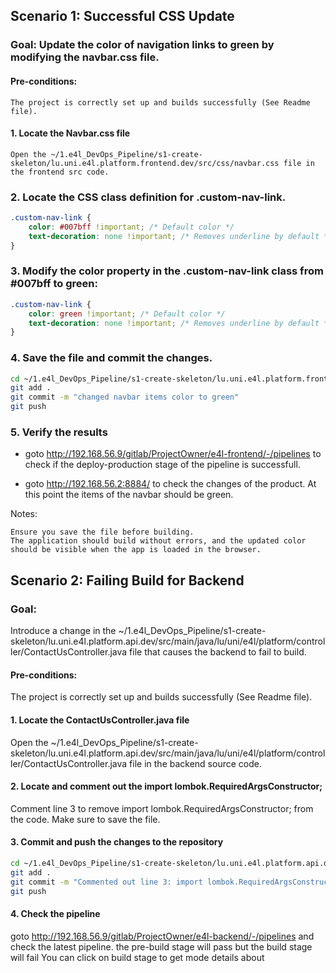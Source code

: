 ## Scenario 1: Successful CSS Update

### Goal: Update the color of navigation links to green by modifying the navbar.css file.

#### Pre-conditions:
    The project is correctly set up and builds successfully (See Readme file).

#### 1. Locate the Navbar.css file
    Open the ~/1.e4l_DevOps_Pipeline/s1-create-skeleton/lu.uni.e4l.platform.frontend.dev/src/css/navbar.css file in the frontend src code.
### 2. Locate the CSS class definition for .custom-nav-link.
```css
.custom-nav-link {
    color: #007bff !important; /* Default color */
    text-decoration: none !important; /* Removes underline by default */
}
```
### 3. Modify the color property in the .custom-nav-link class from #007bff to green:
```css
.custom-nav-link {
    color: green !important; /* Default color */
    text-decoration: none !important; /* Removes underline by default */
}
```
### 4. Save the file and commit the changes.
```bash
cd ~/1.e4l_DevOps_Pipeline/s1-create-skeleton/lu.uni.e4l.platform.frontend.dev
git add .
git commit -m "changed navbar items color to green"
git push
```
### 5. Verify the results
- goto http://192.168.56.9/gitlab/ProjectOwner/e4l-frontend/-/pipelines to check if the deploy-production stage of the pipeline is successfull.

- goto http://192.168.56.2:8884/ to check the changes of the product. 
At this point the items of the navbar should be green.


Notes:

    Ensure you save the file before building.
    The application should build without errors, and the updated color should be visible when the app is loaded in the browser.

## Scenario 2: Failing Build for Backend 

### Goal: 
Introduce a change in the ~/1.e4l_DevOps_Pipeline/s1-create-skeleton/lu.uni.e4l.platform.api.dev/src/main/java/lu/uni/e4l/platform/controller/ContactUsController.java file that causes the backend to fail to build.

#### Pre-conditions:
The project is correctly set up and builds successfully (See Readme file).

#### 1. Locate the ContactUsController.java file
Open the ~/1.e4l_DevOps_Pipeline/s1-create-skeleton/lu.uni.e4l.platform.api.dev/src/main/java/lu/uni/e4l/platform/controller/ContactUsController.java file in the backend source code.

#### 2. Locate and comment out the import lombok.RequiredArgsConstructor;
Comment line 3 to remove import lombok.RequiredArgsConstructor; from the code.
Make sure to save the file.

#### 3. Commit and push the changes to the repository
```bash
cd ~/1.e4l_DevOps_Pipeline/s1-create-skeleton/lu.uni.e4l.platform.api.dev
git add .
git commit -m "Commented out line 3: import lombok.RequiredArgsConstructor;"
git push
```
#### 4. Check the pipeline
goto http://192.168.56.9/gitlab/ProjectOwner/e4l-backend/-/pipelines and check the latest pipeline.
the pre-build stage will pass but the build stage will fail
You can click on build stage to get mode details about 
